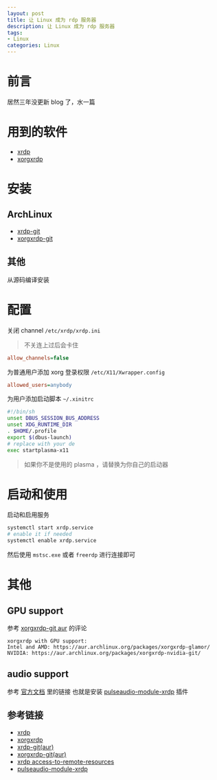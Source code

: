 ```yaml
---
layout: post
title: 让 Linux 成为 rdp 服务器
description: 让 Linux 成为 rdp 服务器
tags:
- Linux
categories: Linux
---
```


# 前言

居然三年没更新 blog 了，水一篇

# 用到的软件

- [xrdp][1]
- [xorgxrdp][2]

# 安装

## ArchLinux

- [xrdp-git][3]
- [xorgxrdp-git][4]

## 其他

从源码编译安装

# 配置

关闭 channel `/etc/xrdp/xrdp.ini`

> 不关连上过后会卡住

```ini
allow_channels=false
```

为普通用户添加 xorg 登录权限 `/etc/X11/Xwrapper.config`

```ini
allowed_users=anybody
```

为用户添加启动脚本 `~/.xinitrc`

```bash
#!/bin/sh
unset DBUS_SESSION_BUS_ADDRESS
unset XDG_RUNTIME_DIR
. $HOME/.profile
export $(dbus-launch)
# replace with your de
exec startplasma-x11
```

> 如果你不是使用的 plasma ，请替换为你自己的启动器

# 启动和使用

启动和启用服务

```bash
systemctl start xrdp.service
# enable it if needed
systemctl enable xrdp.service
```

然后使用 `mstsc.exe` 或者 `freerdp`  进行连接即可

# 其他

## GPU support

参考 [xorgxrdp-git aur][4] 的评论

```
xorgxrdp with GPU support:
Intel and AMD: https://aur.archlinux.org/packages/xorgxrdp-glamor/
NVIDIA: https://aur.archlinux.org/packages/xorgxrdp-nvidia-git/
```

## audio support

参考 [官方文档][5] 里的链接
也就是安装 [pulseaudio-module-xrdp][6] 插件


## 参考链接

- [xrdp][1]
- [xorgxrdp][2]
- [xrdp-git(aur)][3]
- [xorgxrdp-git(aur)][4]
- [xrdp access-to-remote-resources][5]
- [pulseaudio-module-xrdp][6]

[1]: https://github.com/neutrinolabs/xrdp
[2]: https://github.com/neutrinolabs/xorgxrdp
[3]: https://aur.archlinux.org/packages/xrdp-git/
[4]: https://aur.archlinux.org/packages/xorgxrdp-git/
[5]: https://github.com/neutrinolabs/xrdp#access-to-remote-resources
[6]: https://github.com/neutrinolabs/pulseaudio-module-xrdp/wiki/README


